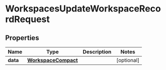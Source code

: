 

# WorkspacesUpdateWorkspaceRecordRequest


## Properties

| Name | Type | Description | Notes |
|------------ | ------------- | ------------- | -------------|
|**data** | [**WorkspaceCompact**](WorkspaceCompact.md) |  |  [optional] |



